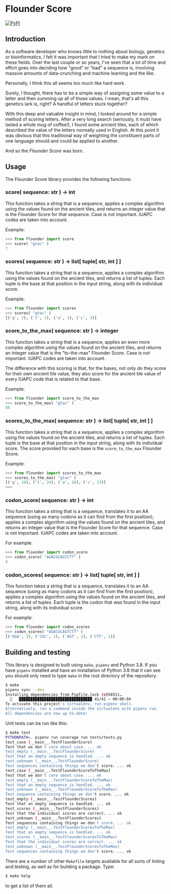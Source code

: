 # Flounder Score

[![PyPI](https://badge.fury.io/py/flounder-score.svg)](https://badge.fury.io/py/flounder-score)

## Introduction

As a software developer who knows little to nothing about biology, genetics
or bioinformatics, I felt it was important that I tried to make my mark on
these fields. Over the last couple or so years, I've seen that a lot of time
and effort goes into deciding how "good" or "bad" a sequence is, involving
massive amounts of data-crunching and machine learning and the like.

Personally, I think this all seems too much like hard work.

Surely, I thought, there has to be a simple way of assigning some value to a
letter and then summing up all of those values. I mean, that's all this
genetics lark is, right? A handful of letters stuck together?

With this deep and valuable insight in mind, I looked around for a simple
method of scoring letters. After a very long search (seriously, it must have
lasted a whole mug of coffee!), I found some ancient tiles, each of which
described the value of the letters normally used in English. At this point
it was obvious that this traditional way of weighting the constituent parts
of one language should and could be applied to another.

And so the *Flounder Score* was born.

## Usage

The Flounder Score library provides the following functions:

### score( sequence: str ) -> int

This function takes a string that is a sequence, applies a complex algorithm
using the values found on the ancient tiles, and returns an integer value
that is the Flounder Score for that sequence. Case is not important. IUAPC
codes are taken into account.

Example:

```python
>>> from flounder import score
>>> score( "gtac" )
7
```

### scores( sequence: str ) -> list[ tuple[ str, int ] ]

This function takes a string that is a sequence, applies a complex algorithm
using the values found on the ancient tiles, and returns a list of tuples.
Each tuple is the base at that position in the input string, along with its
individual score.

Example:

```python
>>> from flounder import scores
>>> scores( "gtac" )
[('g', 2), ('t', 1), ('a', 1), ('c', 3)]
```

### score_to_the_max( sequence: str ) -> integer

This function takes a string that is a sequence, applies an even more
complex algorithm using the values found on the ancient tiles, and returns
an integer value that is the "to-the-max" Flounder Score. Case is not
important. IUAPC codes are taken into account.

The difference with this scoring is that, for the bases, not only do they
score for their own ancient tile value, they also score for the ancient tile
value of every IUAPC code that is related to that base.

Example:

```python
>>> from flounder import score_to_the_max
>>> score_to_the_max( "gtac" )
86
```

### scores_to_the_max( sequence: str ) -> list[ tuple[ str, int ] ]

This function takes a string that is a sequence, applies a complex algorithm
using the values found on the ancient tiles, and returns a list of tuples.
Each tuple is the base at that position in the input string, along with its
individual score. The score provided for each base is the `score_to_the_max`
Flounder Score.

Example:

```python
>>> from flounder import scores_to_the_max
>>> scores_to_the_max( "gtac" )
[('g', 19), ('t', 24), ('a', 20), ('c', 23)]
>>>
```

### codon_score( sequence: str ) -> int

This function takes a string that is a sequence, translates it to an AA
sequence (using as many codons as it can find from the first position),
applies a complex algorithm using the values found on the ancient tiles, and
returns an integer value that is the Flounder Score for that sequence. Case
is not important. IUAPC codes are taken into account.

For example:

```python
>>> from flounder import codon_score
>>> codon_score( "AGACGCAGTCTT" )
4
```

### codon_scores( sequence: str ) -> list[ tuple[ str, int ] ]

This function takes a string that is a sequence, translates it to an AA
sequence (using as many codons as it can find from the first position),
applies a complex algorithm using the values found on the ancient tiles, and
returns a list of tuples. Each tuple is the codon that was found in the
input string, along with its individual score.

For example:

```python
>>> from flounder import codon_scores
>>> codon_scores( "AGACGCAGTCTT" )
[('AGA', 1), ('CGC', 1), ('AGT', 1), ('CTT', 1)]
```

## Building and testing

This library is designed to built using `make`, `pipenv` and Python 3.8. If
you have `pipenv` installed and have an installation of Python 3.8 that it
can see you should only need to type `make` in the root directory of the
repository.

```sh
$ make
pipenv sync --dev
Installing dependencies from Pipfile.lock (e55651)…
  🐍   ▉▉▉▉▉▉▉▉▉▉▉▉▉▉▉▉▉▉▉▉▉▉▉▉▉▉▉▉▉▉▉▉ 41/41 — 00:00:04
To activate this project's virtualenv, run pipenv shell.
Alternatively, run a command inside the virtualenv with pipenv run.
All dependencies are now up-to-date!
```

Unit tests can be run like this:

```sh
$ make test
PYTHONPATH=. pipenv run coverage run tests/tests.py
test_case (__main__.TestFlounderScore)
Test that we don't care about case. ... ok
test_empty (__main__.TestFlounderScore)
Test that an empty sequence is handled. ... ok
test_unknown (__main__.TestFlounderScore)
Test sequences containing things we don't score. ... ok
test_case (__main__.TestFlounderScoreToTheMax)
Test that we don't care about case. ... ok
test_empty (__main__.TestFlounderScoreToTheMax)
Test that an empty sequence is handled. ... ok
test_unknown (__main__.TestFlounderScoreToTheMax)
Test sequence containing things we don't score. ... ok
test_empty (__main__.TestFlounderScores)
Test that an empty sequence is handled. ... ok
test_scores (__main__.TestFlounderScores)
Test that the individual scores are correct. ... ok
test_unknown (__main__.TestFlounderScores)
Test sequences containing things we don't score. ... ok
test_empty (__main__.TestFlounderScoresToTheMax)
Test that an empty sequence is handled. ... ok
test_scores (__main__.TestFlounderScoresToTheMax)
Test that the individual scores are correct. ... ok
test_unknown (__main__.TestFlounderScoresToTheMax)
Test sequences containing things we don't score. ... ok
```

There are a number of other `Makefile` targets available for all sorts of
linting and testing, as well as for building a package. Type:

```sh
$ make help
```

to get a list of them all.

[//]: # (README.md ends here)
